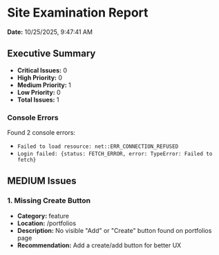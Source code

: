 # Site Examination Report

**Date:** 10/25/2025, 9:47:41 AM

## Executive Summary

- **Critical Issues:** 0
- **High Priority:** 0
- **Medium Priority:** 1
- **Low Priority:** 0
- **Total Issues:** 1

### Console Errors

Found 2 console errors:

- `Failed to load resource: net::ERR_CONNECTION_REFUSED`
- `Login failed: {status: FETCH_ERROR, error: TypeError: Failed to fetch}`

## MEDIUM Issues

### 1. Missing Create Button

- **Category:** feature
- **Location:** /portfolios
- **Description:** No visible "Add" or "Create" button found on portfolios page
- **Recommendation:** Add a create/add button for better UX

